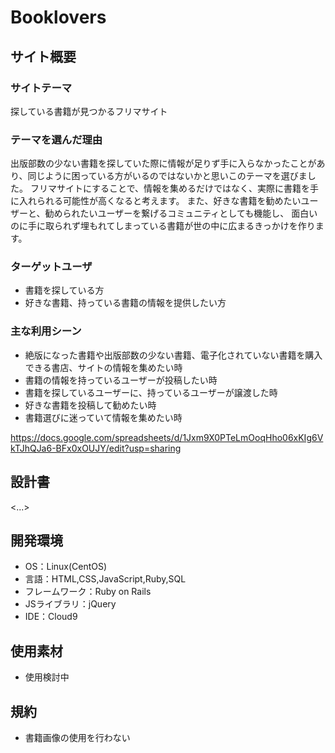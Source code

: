 # Booklovers

## サイト概要
### サイトテーマ
探している書籍が見つかるフリマサイト

### テーマを選んだ理由
出版部数の少ない書籍を探していた際に情報が足りず手に入らなかったことがあり、同じように困っている方がいるのではないかと思いこのテーマを選びました。
フリマサイトにすることで、情報を集めるだけではなく、実際に書籍を手に入れられる可能性が高くなると考えます。
また、好きな書籍を勧めたいユーザーと、勧められたいユーザーを繋げるコミュニティとしても機能し、
面白いのに手に取られず埋もれてしまっている書籍が世の中に広まるきっかけを作ります。


### ターゲットユーザ
- 書籍を探している方
- 好きな書籍、持っている書籍の情報を提供したい方

### 主な利用シーン
- 絶版になった書籍や出版部数の少ない書籍、電子化されていない書籍を購入できる書店、サイトの情報を集めたい時
- 書籍の情報を持っているユーザーが投稿したい時
- 書籍を探しているユーザーに、持っているユーザーが譲渡した時
- 好きな書籍を投稿して勧めたい時
- 書籍選びに迷っていて情報を集めたい時

https://docs.google.com/spreadsheets/d/1Jxm9X0PTeLmOoqHho06xKIg6VkTJhQJa6-BFx0xOUJY/edit?usp=sharing

## 設計書
<...>

## 開発環境
- OS：Linux(CentOS)
- 言語：HTML,CSS,JavaScript,Ruby,SQL
- フレームワーク：Ruby on Rails
- JSライブラリ：jQuery
- IDE：Cloud9

## 使用素材
- 使用検討中

## 規約
- 書籍画像の使用を行わない